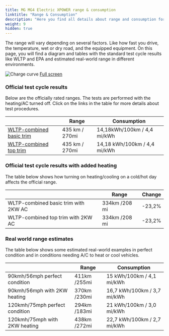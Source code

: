 ```yaml
---
title: MG MG4 Electric XPOWER range & consumption
linktitle: "Range & Consumption"
description: "Here you find all details about range and consumption for MG MG4 Electric XPOWER."
weight: 9
hidden: true
---
```

<!-- markdownlint-disable MD033 -->
<object type="image/svg+xml" data="../modelnavigation.svg"></object>

The range will vary depending on several factors. Like how fast you drive, the temperature, wet or dry road, and the equipped equipment. On this page, you will find a diagram and tables with the standard test cycle results like WLTP and EPA and estimated real-world range in different environments. 

![Charge curve](../range.svg  "Range information")
[Full screen](../range.svg)

### Official test cycle results

Below are the officially rated ranges. The tests are performed with the heating/AC turned off. Click on the links in the table for more details about test procedures. 

| | Range  | Consumption  |
|----|-----|------|
| [WLTP-combined basic trim](../../../../../guides/understandingrange/wltp/) | 435 km / 270mi |14,18kWh/100km / 4,4 mi/kWh | 
| [WLTP-combined top trim](../../../../../guides/understandingrange/wltp/) | 435 km / 270mi | 14,18 kWh/100km / 4,4 mi/kWh | 

### Official test cycle results with added heating

The table below shows how turning on heating/cooling on a cold/hot day affects the official range. 

| | Range  | Change  |
|----|-----|------|
| WLTP-combined basic trim with 2KW AC | 334km /208 mi | -23,2%|
| WLTP-combined top trim with 2KW AC | 334km /208 mi | -23,2%|

### Real world range estimates

The table below shows some estimated real-world examples in perfect condition and in conditions needing A/C to heat or cool vehicles. 

| | Range  | Consumption  |
|----|-----|------|
| 90kmh/56mph perfect condition | 411km /255mi| 15 kWh/100km / 4,1 mi/kWh |
| 90kmh/56mph with 2KW heating | 370km /230mi| 16,7 kWh/100km / 3,7 mi/kWh |
| 120kmh/75mph perfect condition | 294km /183mi| 21 kWh/100km / 3,0 mi/kWh |
| 120kmh/75mph with 2KW heating | 438km /272mi| 22,7 kWh/100km / 2,7 mi/kWh |
